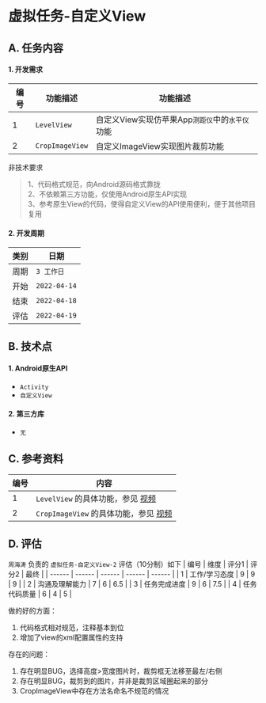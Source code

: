 # 虚拟任务-自定义View

## A. 任务内容

#### 1. 开发需求

| 编号 | 功能描述 | 功能描述 |
| ------ | ------ | ------ |
| 1 | `LevelView` |  自定义View实现仿苹果App`测距仪`中的`水平仪`功能 |
| 2 | `CropImageView` | 自定义ImageView实现图片裁剪功能 |

非技术要求
> 1、代码格式规范，向Android源码格式靠拢<br />
> 2、不依赖第三方功能，仅使用Android原生API实现<br />
> 3、参考原生View的代码，使得自定义View的API使用便利，便于其他项目复用

#### 2. 开发周期

| 类别 | 日期 |
| ------ | ------ |
| 周期 | `3 工作日` |
| 开始 | `2022-04-14` |
| 结束 | `2022-04-18` |
| 评估 | `2022-04-19` |

## B. 技术点
#### 1. Android原生API
- `Activity`
- `自定义View`


#### 2. 第三方库
- `无`

## C. 参考资料
| 编号 | 内容 |
| ------ | ------ |
| 1 | `LevelView` 的具体功能，参见 [视频](resources/video/1.MP4) |
| 2 | `CropImageView` 的具体功能，参见 [视频](resources/video/2.mp4) |

## D. 评估
`周海涛` 负责的 `虚拟任务-自定义View-2` 评估（10分制）如下
| 编号 | 维度 | 评分1 | 评分2 | 最终 |
| ------ | ------ | ------ | ------ | ------ |
| 1 | 工作/学习态度 | 9 | 9 | 9 |
| 2 | 沟通及理解能力 | 7 | 6 | 6.5 |
| 3 | 任务完成进度 | 9 | 6 | 7.5 |
| 4 | 任务代码质量 | 6 | 4 | 5 |

做的好的方面：
1. 代码格式相对规范，注释基本到位
2. 增加了view的xml配置属性的支持

存在的问题：
1. 存在明显BUG，选择高度>宽度图片时，裁剪框无法移至最左/右侧
2. 存在明显BUG，裁剪到的图片，并非是裁剪区域圈起来的部分
3. CropImageView中存在方法名命名不规范的情况
